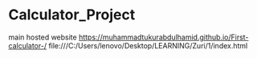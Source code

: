 # Calculator_Project
main hosted website https://muhammadtukurabdulhamid.github.io/First-calculator-/
file:///C:/Users/lenovo/Desktop/LEARNING/Zuri/1/index.html
